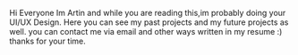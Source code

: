 Hi Everyone 
Im Artin and while you are reading this,im probably doing your UI/UX Design.
Here you can see my past projects and my future projects as well.
you can contact me via email and other ways written in my resume :)
thanks for your time.

